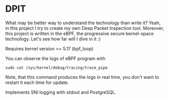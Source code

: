 # DPIT

What may be better way to understand the technology than write it? Yeah, in this project I try to create my own Deep Packet Inspection tool. Moreover, this project is written in the eBPF, the progressive secure kernel-space technology. Let's see how far will I dive in it :)

Requires kernel version >= 5.17 (bpf_loop)

You can observe the logs of eBPF program with

```
sudo cat /sys/kernel/debug/tracing/trace_pipe
```

Note, that this command produces the logs in real time, you don't want to restart it each time for update.

Implements SNI logging with stdout and PostgreSQL.
